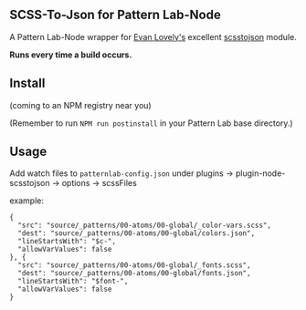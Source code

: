 ## SCSS-To-Json for Pattern Lab-Node

A Pattern Lab-Node wrapper for [Evan Lovely's](https://github.com/EvanLovely) excellent [scsstojson](https://github.com/EvanLovely/scsstojson) module. 

**Runs every time a build occurs.**

## Install

(coming to an NPM registry near you)

(Remember to run `NPM run postinstall` in your Pattern Lab base directory.)

## Usage

Add watch files to `patternlab-config.json` under plugins -> plugin-node-scsstojson -> options -> scssFiles 

example:

```
{
  "src": "source/_patterns/00-atoms/00-global/_color-vars.scss",
  "dest": "source/_patterns/00-atoms/00-global/colors.json",
  "lineStartsWith": "$c-",
  "allowVarValues": false
}, {
  "src": "source/_patterns/00-atoms/00-global/_fonts.scss",
  "dest": "source/_patterns/00-atoms/00-global/fonts.json",
  "lineStartsWith": "$font-",
  "allowVarValues": false
}
```
